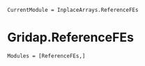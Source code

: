 ```@meta
CurrentModule = InplaceArrays.ReferenceFEs
```

# Gridap.ReferenceFEs

```@autodocs
Modules = [ReferenceFEs,]
```

